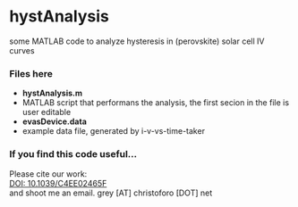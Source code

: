 hystAnalysis
=================

some MATLAB code to analyze hysteresis in (perovskite) solar cell IV curves

### Files here
- __hystAnalysis.m__
 - MATLAB script that performans the analysis, the first secion in the file is user editable
- __evasDevice.data__
 - example data file, generated by i-v-vs-time-taker

### If you find this code useful...
Please cite our work:  
[DOI: 10.1039/C4EE02465F](http://pubs.rsc.org/en/Content/ArticleLanding/2014/EE/C4EE02465F)  
and shoot me an email. grey [AT] christoforo [DOT] net
